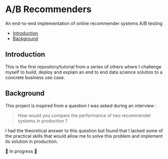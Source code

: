 # A/B Recommenders
An end-to-end implementation of online recommender systems A/B testing

* [Introduction](#introduction)
* [Background](#background)

## Introduction

This is the first repository/tutorial from a series of others where I challenge myself to build, deploy and 
explain an end to end data science solution to a concrete business use case.

## Background

This project is inspired from a question I was asked during an interview : 
> How would you compare the performance of two recommender systems in production ?

I had the theoretical answer to this question but found that I lacked some of the 
practical skills that would allow me to solve this problem and implement its solution in production.

🚧 In progress 🚧